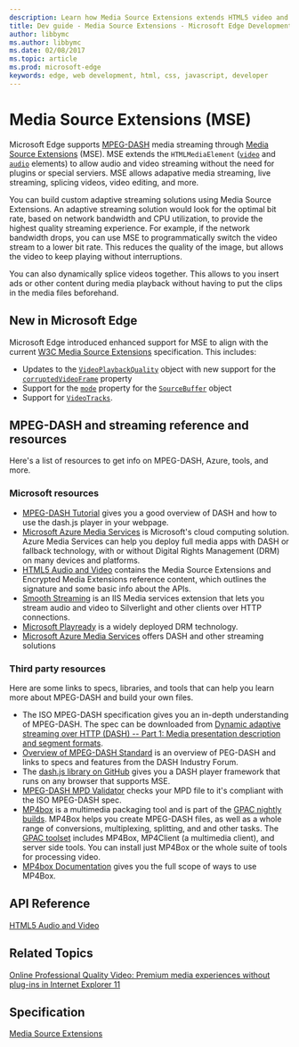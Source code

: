 ---description: Learn how Media Source Extensions extends HTML5 video and audio elements to enable streaming without the need for plugins or special servers.
title: Dev guide - Media Source Extensions - Microsoft Edge Development
author: libbymc
ms.author: libbymc
ms.date: 02/08/2017
ms.topic: article
ms.prod: microsoft-edge
keywords: edge, web development, html, css, javascript, developer
---# Media Source Extensions (MSE)Microsoft Edge supports [MPEG-DASH](http://go.microsoft.com/fwlink/p/?LinkID=533900) media streaming through [Media Source Extensions](Http://go.microsoft.com/fwlink/p/?LinkID=301313) (MSE). MSE extends the `HTMLMediaElement` ([`video`](https://msdn.microsoft.com/library/hh772959(v=vs.85).aspx) and [`audio`](https://msdn.microsoft.com/library/hh772923(v=vs.85).aspx) elements) to allow audio and video streaming without the need for plugins or special serviers. MSE allows adapative media streaming, live streaming, splicing videos, video editing, and more. You can build custom adaptive streaming solutions using Media Source Extensions. An adaptive streaming solution would look for the optimal bit rate, based on network bandwidth and CPU utilization, to provide the highest quality streaming experience. For example, if the network bandwidth drops, you can use MSE to programmatically switch the video stream to a lower bit rate. This reduces the quality of the image, but allows the video to keep playing without interruptions.You can also dynamically splice videos together. This allows to you insert ads or other content during media playback without having to put the clips in the media files beforehand. ## New in Microsoft EdgeMicrosoft Edge introduced enhanced support for MSE to align with the current [W3C Media Source Extensions](http://go.microsoft.com/fwlink/p/?LinkID=386463) specification.  This includes:* Updates to the [`VideoPlaybackQuality`](https://msdn.microsoft.com/library/dn270592(v=vs.85).aspx) object with new support for the [`corruptedVideoFrame`](https://msdn.microsoft.com/library/dn903680(v=vs.85).aspx) property* Support for the [`mode`](https://msdn.microsoft.com/library/dn903679(v=vs.85).aspx) property for the [`SourceBuffer`](https://msdn.microsoft.com/library/dn255049(v=vs.85).aspx) object* Support for [`VideoTracks`](https://msdn.microsoft.com/library/dn806264(v=vs.85).aspx).## MPEG-DASH and streaming reference and resourcesHere's a list of resources to get info on MPEG-DASH, Azure, tools, and more. ### Microsoft resources* [MPEG-DASH Tutorial](http://go.microsoft.com/fwlink/p/?LinkID=389861) gives you a good overview of DASH and how to use the dash.js player in your webpage. * [Microsoft Azure Media Services]( http://go.microsoft.com/fwlink/p/?LinkId=717865) is Microsoft's cloud computing solution. Azure Media Services can help you deploy full media apps with DASH or fallback technology, with or without Digital Rights Management (DRM) on many devices and platforms. * [HTML5 Audio and Video](https://msdn.microsoft.com/library/hh772500(v=vs.85).aspx) contains the Media Source Extensions and Encrypted Media Extensions reference content, which outlines the signature and some basic info about the APIs.* [Smooth Streaming](http://go.microsoft.com/fwlink/p/?LinkID=386837) is an IIS Media services extension that lets you stream audio and video to Silverlight and other clients over HTTP connections. * [Microsoft Playready](http://go.microsoft.com/fwlink/p/?LinkID=386838) is a widely deployed DRM technology. * [Microsoft Azure Media Services](http://go.microsoft.com/fwlink/p/?LinkID=386842) offers DASH and other streaming solutions ### Third party resourcesHere are some links to specs, libraries, and tools that can help you learn more about MPEG-DASH and build your own files. * The ISO MPEG-DASH specification gives you an in-depth understanding of MPEG-DASH. The spec can be downloaded from [Dynamic adaptive streaming over HTTP (DASH) -- Part 1: Media presentation description and segment formats](http://go.microsoft.com/fwlink/p/?LinkID=389862).* [Overview of MPEG-DASH Standard](http://go.microsoft.com/fwlink/p/?LinkID=533900) is an overview of PEG-DASH and links to specs and features from the DASH Industry Forum.* The [dash.js library on GitHub](http://go.microsoft.com/fwlink/p/?LinkID=386757) gives you a DASH player framework that runs on any browser that supports MSE. * [MPEG-DASH MPD Validator](http://go.microsoft.com/fwlink/p/?LinkID=389108) checks your MPD file to it's compliant with the ISO MPEG-DASH spec. * [MP4box](http://go.microsoft.com/fwlink/p/?LinkID=389881) is a multimedia packaging tool and is part of the [GPAC nightly builds](http://go.microsoft.com/fwlink/p/?LinkID=389881). MP4Box helps you create MPEG-DASH files, as well as a whole range of conversions, multiplexing, splitting, and and other tasks. The [GPAC toolset](http://go.microsoft.com/fwlink/p/?LinkID=389882) includes MP4Box, MP4Client (a multimedia client), and server side tools. You can install just MP4Box or the whole suite of tools for processing video. * [MP4box Documentation](http://go.microsoft.com/fwlink/p/?LinkID=386752) gives you the full scope of ways to use MP4Box. ## API Reference[HTML5 Audio and Video](https://msdn.microsoft.com/library/hh772500(v=vs.85).aspx)## Related Topics[Online Professional Quality Video: Premium media experiences without plug-ins in Internet Explorer 11](http://go.microsoft.com/fwlink/p/?LinkID=391814)## Specification[Media Source Extensions](http://go.microsoft.com/fwlink/p/?LinkID=389293)